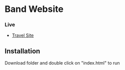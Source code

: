 # Band Website

### Live

- [Travel Site](https://meghermes.github.io/band-website/)

## Installation
Download folder and double click on "index.html" to run
